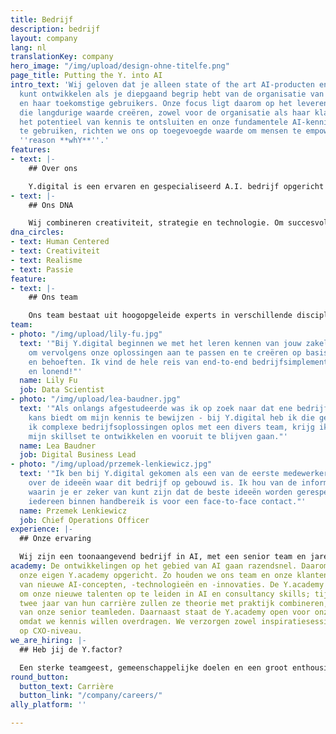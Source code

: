 ```yaml
---
title: Bedrijf
description: bedrijf
layout: company
lang: nl
translationKey: company
hero_image: "/img/upload/design-ohne-titelfe.png"
page_title: Putting the Y. into AI
intro_text: 'Wij geloven dat je alleen state of the art AI-producten en -diensten
  kunt ontwikkelen als je diepgaand begrip hebt van de organisatie van de opdrachtgever
  en haar toekomstige gebruikers. Onze focus ligt daarom op het leveren van AI-oplossingen
  die langdurige waarde creëren, zowel voor de organisatie als haar klanten. Door
  het potentieel van kennis te ontsluiten en onze fundamentele AI-kennis en -ervaring
  te gebruiken, richten we ons op toegevoegde waarde om mensen te empoweren: onze
  ''reason **whY**''.'
features:
- text: |-
    ## Over ons

    Y.digital is een ervaren en gespecialiseerd A.I. bedrijf opgericht door ervaren professionals. Onze focus en ambitie is het ontwerpen, bouwen en leveren van intelligente oplossingen die mensen mondiger maken. We gebruiken onze eigen unieke aanpak en cutting-edge AI-platform Ally om conversational AI-oplossingen te creëren die klanten helpen om op een aangenamere en intelligentere manier met bedrijven in contact te komen, evenals Intelligent Document Processing-oplossingen om organisaties te ondersteunen bij het consistenter, schaalbaarder en efficiënter maken van kennisintensieve processen.
- text: |-
    ## Ons DNA

    Wij combineren creativiteit, strategie en technologie. Om succesvol te zijn in het bereiken van ambitieuze doelen, werken wij zeer nauw samen met onze klanten en partners en vanuit een human-centric aanpak. We doen dit om het innovatieve gespecialiseerde bedrijf te blijven dat we zijn. We koesteren een aantal elementen die wij als essentieel zien voor ons succes en diep geworteld zijn in ons DNA:
dna_circles:
- text: Human Centered
- text: Creativiteit
- text: Realisme
- text: Passie
feature:
- text: |-
    ## Ons team

    Ons team bestaat uit hoogopgeleide experts in verschillende disciplines: strategie, bedrijfstransformatie en AI-technologie. Zij vertalen fundamentele wetenschappelijke kennis van AI-concepten naar dagelijkse AI-oplossingen. Samen hebben we een gedeelde passie: organisaties helpen om concrete waarde te leveren met AI-oplossingen die mensen empoweren. Het team telt 7 nationaliteiten, met gemengde culturele achtergronden en is gevestigd in Nederland (hoofdkantoor) en Vietnam.
team:
- photo: "/img/upload/lily-fu.jpg"
  text: '"Bij Y.digital beginnen we met het leren kennen van jouw zakelijke uitdagingen
    om vervolgens onze oplossingen aan te passen en te creëren op basis van jouw wensen
    en behoeften. Ik vind de hele reis van end-to-end bedrijfsimplementatie erg spannend
    en lonend!"'
  name: Lily Fu
  job: Data Scientist
- photo: "/img/upload/lea-baudner.jpg"
  text: '"Als onlangs afgestudeerde was ik op zoek naar dat ene bedrijf dat me een
    kans biedt om mijn kennis te bewijzen - bij Y.digital heb ik die gevonden. Terwijl
    ik complexe bedrijfsoplossingen oplos met een divers team, krijg ik de kans om
    mijn skillset te ontwikkelen en vooruit te blijven gaan."'
  name: Lea Baudner
  job: Digital Business Lead
- photo: "/img/upload/przemek-lenkiewicz.jpg"
  text: '"Ik ben bij Y.digital gekomen als een van de eerste medewerkers, erg enthousiast
    over de ideeën waar dit bedrijf op gebouwd is. Ik hou van de informele werkomgeving
    waarin je er zeker van kunt zijn dat de beste ideeën worden gerespecteerd, en
    iedereen binnen handbereik is voor een face-to-face contact."'
  name: Przemek Lenkiewicz
  job: Chief Operations Officer
experience: |-
  ## Onze ervaring

  Wij zijn een toonaangevend bedrijf in AI, met een senior team en jarenlange ervaring in digitale transformatie en AI. We werken voor A-merken in diverse sectoren, zoals Financial Services, Health en (semi) Public. We hebben een bewezen track record in strategie, ontwerp, het bouwen en laten groeien van AI-oplossingen in verschillende sectoren zoals financial services, telecom, health en de (semi) publieke sector.
academy: De ontwikkelingen op het gebied van AI gaan razendsnel. Daarom hebben we
  onze eigen Y.academy opgericht. Zo houden we ons team en onze klanten op de hoogte
  van nieuwe AI-concepten, -technologieën en -innovaties. De Y.academy wordt ook gebruikt
  om onze nieuwe talenten op te leiden in AI en consultancy skills; tijdens de eerste
  twee jaar van hun carrière zullen ze theorie met praktijk combineren, onder toezicht
  van onze senior teamleden. Daarnaast staat de Y.academy open voor onze klanten,
  omdat we kennis willen overdragen. We verzorgen zowel inspiratiesessies als masterclasses
  op CXO-niveau.
we_are_hiring: |-
  ## Heb jij de Y.factor?

  Een sterke teamgeest, gemeenschappelijke doelen en een groot enthousiasme voor klanten en technologie: dat is waar Y.digital voor staat. Talent drijft ons vermogen om de beste oplossingen en diensten voor onze klanten te leveren. Ga met ons mee op deze mooie reis!
round_button:
  button_text: Carrière
  button_link: "/company/careers/"
ally_platform: ''

---
```

